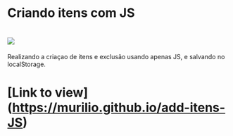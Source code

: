 # Criando itens com JS

# <img src="http://www.technicalittraining.co.uk/images/javascript-logo-lg.png"> 

Realizando a criaçao de itens e exclusão usando apenas JS, e salvando no localStorage.


# [Link to view] (https://murilio.github.io/add-itens-JS)